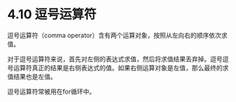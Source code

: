 # 4.10 逗号运算符

逗号运算符（comma operator）含有两个运算对象，按照从左向右的顺序依次求值。

对于逗号运算符来说，首先对左侧的表达式求值，然后将求值结果丢弃掉。逗号逗号运算符真正的结果是右侧表达式的值。如果右侧运算对象是左值，那么最终的求值结果也是左值。

逗号运算符常被用在for循环中。
